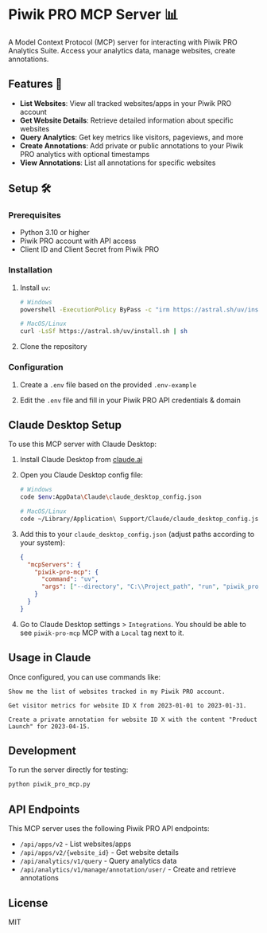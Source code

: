 # Piwik PRO MCP Server 📊

A Model Context Protocol (MCP) server for interacting with Piwik PRO Analytics Suite. Access your analytics data, manage websites, create annotations.

## Features 🚀

- **List Websites**: View all tracked websites/apps in your Piwik PRO account
- **Get Website Details**: Retrieve detailed information about specific websites
- **Query Analytics**: Get key metrics like visitors, pageviews, and more
- **Create Annotations**: Add private or public annotations to your Piwik PRO analytics with optional timestamps
- **View Annotations**: List all annotations for specific websites

## Setup 🛠️

### Prerequisites

- Python 3.10 or higher
- Piwik PRO account with API access
- Client ID and Client Secret from Piwik PRO

### Installation

1. Install `uv`:

   ```bash
   # Windows
   powershell -ExecutionPolicy ByPass -c "irm https://astral.sh/uv/install.ps1 | iex"

   # MacOS/Linux
   curl -LsSf https://astral.sh/uv/install.sh | sh
   ```

2. Clone the repository

### Configuration

1. Create a `.env` file based on the provided `.env-example`

2. Edit the `.env` file and fill in your Piwik PRO API credentials & domain

## Claude Desktop Setup

To use this MCP server with Claude Desktop:

1. Install Claude Desktop from [claude.ai](https://claude.ai/download)

2. Open you Claude Desktop config file:

   ```bash
   # Windows
   code $env:AppData\Claude\claude_desktop_config.json

   # MacOS/Linux
   code ~/Library/Application\ Support/Claude/claude_desktop_config.json
   ```

3. Add this to your `claude_desktop_config.json` (adjust paths according to your system):
   ```json
   {
     "mcpServers": {
       "piwik-pro-mcp": {
         "command": "uv",
         "args": ["--directory", "C:\\Project_path", "run", "piwik_pro_mcp.py"]
       }
     }
   }
   ```
4. Go to Claude Desktop settings > `Integrations`. You should be able to see `piwik-pro-mcp` MCP with a `Local` tag next to it.

## Usage in Claude

Once configured, you can use commands like:

```
Show me the list of websites tracked in my Piwik PRO account.
```

```
Get visitor metrics for website ID X from 2023-01-01 to 2023-01-31.
```

```
Create a private annotation for website ID X with the content "Product Launch" for 2023-04-15.
```

## Development

To run the server directly for testing:

```bash
python piwik_pro_mcp.py
```

## API Endpoints

This MCP server uses the following Piwik PRO API endpoints:

- `/api/apps/v2` - List websites/apps
- `/api/apps/v2/{website_id}` - Get website details
- `/api/analytics/v1/query` - Query analytics data
- `/api/analytics/v1/manage/annotation/user/` - Create and retrieve annotations

## License

MIT
